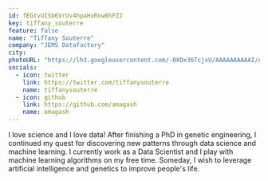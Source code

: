```yaml
---
id: fEGtvUISb6VrUv4hpaHxRnw8hFZ2
key: tiffany_souterre
feature: false
name: "Tiffany Souterre"
company: "JEMS Datafactory"
city: 
photoURL: "https://lh3.googleusercontent.com/-0XDx36TcjxU/AAAAAAAAAAI/AAAAAAABQkA/-hqGP4ktCDY/photo.jpg"
socials:
  - icon: twitter
    link: https://twitter.com/tiffanysouterre
    name: tiffanysouterre
  - icon: github
    link: https://github.com/amagash
    name: amagash
---
```

I love science and I love data! After finishing a PhD in genetic engineering, I continued my quest for discovering new patterns through data science and machine learning. I currently work as a Data Scientist and I play with machine learning algorithms on my free time. Someday, I wish to leverage artificial intelligence and genetics to improve people's life.
